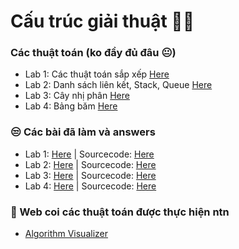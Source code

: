 # Cấu trúc giải thuật 👨‍💻
### Các thuật toán (ko đầy đủ đâu 😐)
- Lab 1: Các thuật toán sắp xếp  [Here](Lab%201%20-%20Các%20thuật%20toán%20sắp%20xếp%20-%20CTDLGT.pdf)
- Lab 2: Danh sách liên kết, Stack, Queue [Here](Lab%202%20-%20Danh%20sách%20liên%20kết,%20Stack,%20Queue%20-%20CTDLGT.pdf)
- Lab 3: Cây nhị phân [Here](Lab%203%20-%20Cây%20nhị%20phân%20-%20CTDLGT.pdf)
- Lab 4: Bảng băm [Here](Lab%204%20-%20Bảng%20băm%20-%20CTDLGT.pdf)

### 😒 Các bài đã làm và answers

- Lab 1: [Here](./Lab1.docx) | Sourcecode: [Here](./Lab1/)
- Lab 2: [Here](./Lab2.docx) | Sourcecode: [Here](./Lab2/)
- Lab 3: [Here](./Lab3.docx) | Sourcecode: [Here](./Lab3/)
- Lab 4: [Here](./Lab4.docx) | Sourcecode: [Here](./Lab4/)

### 🙂 Web coi các thuật toán được thực hiện ntn

- [Algorithm Visualizer](./Web%20trực%20quan%20hóa%20thuật%20toán.url)